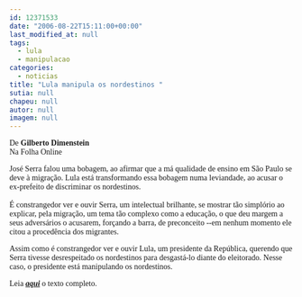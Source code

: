 ```yaml
---
id: 12371533
date: "2006-08-22T15:11:00+00:00"
last_modified_at: null
tags:
  - lula
  - manipulacao
categories:
  - noticias
title: "Lula manipula os nordestinos "
sutia: null
chapeu: null
autor: null
imagem: null
---
```

<p><P><FONT face=Verdana>De <B>Gilberto Dimenstein</B><BR>Na Folha Online</FONT></P></p>
<p><P><FONT face=Verdana>José Serra falou uma bobagem, ao afirmar que a má qualidade de ensino em São Paulo se deve à migração. Lula está transformando essa bobagem numa leviandade, ao acusar o ex-prefeito de discriminar os nordestinos.<BR><BR>É constrangedor ver e ouvir Serra, um intelectual brilhante, se mostrar tão simplório ao explicar, pela migração, um tema tão complexo como a educação, o que deu margem a seus adversários o acusarem, forçando a barra, de preconceito --em nenhum momento ele citou a procedência dos migrantes. </FONT></P></p>
<p><P><FONT face=Verdana>Assim como é constrangedor ver e ouvir Lula, um presidente da República, querendo que Serra tivesse desrespeitado os nordestinos para desgastá-lo diante do eleitorado. Nesse caso, o presidente está manipulando os nordestinos.<BR></P></FONT><FONT face=Verdana></p>
<p><P>Leia <B><EM><A href=\"https://www1.folha.uol.com.br/folha/pensata/ult508u315.shtml\" target=_blank>aqui</A></EM></B> o texto completo.</P></FONT> </p>
